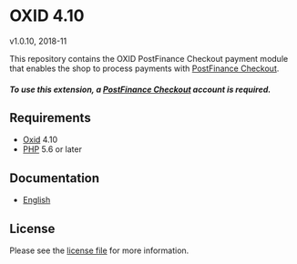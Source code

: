 # OXID 4.10

v1.0.10, 2018-11

This repository contains the OXID  PostFinance Checkout payment module that enables the shop to process payments with [PostFinance Checkout](https://www.postfinance.ch).

##### To use this extension, a [PostFinance Checkout](https://www.postfinance.ch) account is required.

## Requirements

* [Oxid](https://www.oxid-esales.com/) 4.10
* [PHP](http://php.net/) 5.6 or later

## Documentation

* [English](https://plugin-documentation.postfinance-checkout.ch/pfpayments/oxid-4.10/1.0.10/docs/en/documentation.html)

## License

Please see the [license file](https://github.com/pfpayments/oxid-4.10/blob/1.0.10/LICENSE) for more information.
